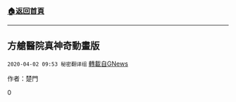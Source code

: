###  [:house:返回首頁](https://github.com/ourhimalayas/txt)
---

## 方艙醫院真神奇動畫版
`2020-04-02 09:53 秘密翻译组` [轉載自GNews](https://gnews.org/zh-hant/160130/)

作者：楚門

0
